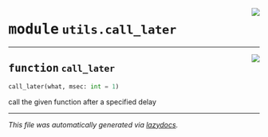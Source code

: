<!-- markdownlint-disable -->

<a href="../../qtstrap/utils/call_later.py#L0"><img align="right" style="float:right;" src="https://img.shields.io/badge/-source-cccccc?style=flat-square"></a>

# <kbd>module</kbd> `utils.call_later`





---

<a href="../../qtstrap/utils/call_later.py#L7"><img align="right" style="float:right;" src="https://img.shields.io/badge/-source-cccccc?style=flat-square"></a>

## <kbd>function</kbd> `call_later`

```python
call_later(what, msec: int = 1)
```

call the given function after a specified delay 




---

_This file was automatically generated via [lazydocs](https://github.com/ml-tooling/lazydocs)._
